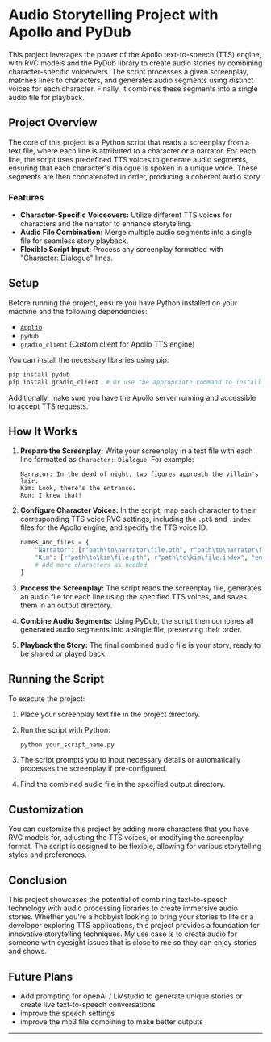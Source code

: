 # Audio Storytelling Project with Apollo and PyDub

This project leverages the power of the Apollo text-to-speech (TTS) engine, with RVC models and the PyDub library to create audio stories by combining character-specific voiceovers. The script processes a given screenplay, matches lines to characters, and generates audio segments using distinct voices for each character. Finally, it combines these segments into a single audio file for playback.

## Project Overview

The core of this project is a Python script that reads a screenplay from a text file, where each line is attributed to a character or a narrator. For each line, the script uses predefined TTS voices to generate audio segments, ensuring that each character's dialogue is spoken in a unique voice. These segments are then concatenated in order, producing a coherent audio story.

### Features

- **Character-Specific Voiceovers:** Utilize different TTS voices for characters and the narrator to enhance storytelling.
- **Audio File Combination:** Merge multiple audio segments into a single file for seamless story playback.
- **Flexible Script Input:** Process any screenplay formatted with "Character: Dialogue" lines.

## Setup

Before running the project, ensure you have Python installed on your machine and the following dependencies:
- [`Applio`](https://github.com/IAHispano/Applio/releases)
- `pydub`
- `gradio_client` (Custom client for Apollo TTS engine)

You can install the necessary libraries using pip:

```bash
pip install pydub
pip install gradio_client  # Or use the appropriate command to install your custom client
```

Additionally, make sure you have the Apollo server running and accessible to accept TTS requests.

## How It Works

1. **Prepare the Screenplay:** Write your screenplay in a text file with each line formatted as `Character: Dialogue`. For example:

    ```
    Narrator: In the dead of night, two figures approach the villain's lair.
    Kim: Look, there's the entrance.
    Ron: I knew that!
    ```

2. **Configure Character Voices:** In the script, map each character to their corresponding TTS voice RVC settings, including the `.pth` and `.index` files for the Apollo engine, and specify the TTS voice ID.

    ```python
    names_and_files = {
        "Narrator": [r"path\to\narrator\file.pth", r"path\to\narrator\file.index", "en-US-NarratorVoice"],
        "Kim": [r"path\to\kim\file.pth", r"path\to\kim\file.index", "en-US-KimVoice"],
        # Add more characters as needed
    }
    ```

3. **Process the Screenplay:** The script reads the screenplay file, generates an audio file for each line using the specified TTS voices, and saves them in an output directory.

4. **Combine Audio Segments:** Using PyDub, the script then combines all generated audio segments into a single file, preserving their order.

5. **Playback the Story:** The final combined audio file is your story, ready to be shared or played back.

## Running the Script

To execute the project:

1. Place your screenplay text file in the project directory.
2. Run the script with Python:

    ```bash
    python your_script_name.py
    ```

3. The script prompts you to input necessary details or automatically processes the screenplay if pre-configured.
4. Find the combined audio file in the specified output directory.

## Customization
You can customize this project by adding more characters that you have RVC models for, adjusting the TTS voices, or modifying the screenplay format. The script is designed to be flexible, allowing for various storytelling styles and preferences.

## Conclusion

This project showcases the potential of combining text-to-speech technology with audio processing libraries to create immersive audio stories. Whether you're a hobbyist looking to bring your stories to life or a developer exploring TTS applications, this project provides a foundation for innovative storytelling techniques. My use case is to create audio for someone with eyesight issues that is close to me so they can enjoy stories and shows.

## Future Plans
- Add prompting for openAI / LMstudio to generate unique stories or create live text-to-speech conversations
- improve the speech settings
- improve the mp3 file combining to make better outputs

---
